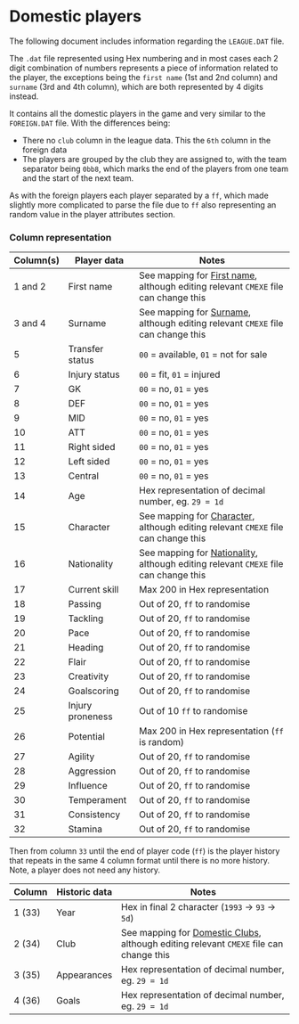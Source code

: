 # Domestic players

The following document includes information regarding the `LEAGUE.DAT` file.

The `.dat` file represented using Hex numbering and in most cases each 2 digit combination of numbers represents a piece of information related to the player, the exceptions being the `first name` (1st and 2nd column) and `surname` (3rd and 4th column), which are both represented by 4 digits instead.

It contains all the domestic players in the game and very similar to the `FOREIGN.DAT` file. With the differences being:

- There no `club` column in the league data. This the `6th` column in the foreign data
- The players are grouped by the club they are assigned to, with the team separator being `0bb8`, which marks the end of the players from one team and the start of the next team.

As with the foreign players each player separated by a `ff`, which made slightly more complicated to parse the file due to `ff` also representing an random value in the player attributes section.

### Column representation

| Column(s) | Player data      | Notes                                               |
| --------- | ---------------- | --------------------------------------------------- |
| 1 and 2   | First name       | See mapping for [First name](./CODES.md), although editing relevant `CMEXE` file can change this |
| 3 and 4   | Surname          | See mapping for [Surname](./CODES.md), although editing relevant `CMEXE` file can change this    |
| 5         | Transfer status  | `00` = available, `01` = not for sale               |
| 6         | Injury status    | `00` = fit, `01` = injured                          |
| 7         | GK               | `00` = no, `01` = yes                               |
| 8         | DEF              | `00` = no, `01` = yes                               |
| 9         | MID              | `00` = no, `01` = yes                               |
| 10        | ATT              | `00` = no, `01` = yes                               |
| 11        | Right sided      | `00` = no, `01` = yes                               |
| 12        | Left sided       | `00` = no, `01` = yes                               |
| 13        | Central          | `00` = no, `01` = yes                               |
| 14        | Age              | Hex representation of decimal number, eg. `29 = 1d` |
| 15        | Character        | See mapping for [Character](./CODES.md), although editing relevant `CMEXE` file can change this   |
| 16        | Nationality      | See mapping for [Nationality](./CODES.md), although editing relevant `CMEXE` file can change this |
| 17        | Current skill    | Max 200 in Hex representation                       |
| 18        | Passing          | Out of 20, `ff` to randomise                        |
| 19        | Tackling         | Out of 20, `ff` to randomise                        |
| 20        | Pace             | Out of 20, `ff` to randomise                        |
| 21        | Heading          | Out of 20, `ff` to randomise                        |
| 22        | Flair            | Out of 20, `ff` to randomise                        |
| 23        | Creativity       | Out of 20, `ff` to randomise                        |
| 24        | Goalscoring      | Out of 20, `ff` to randomise                        |
| 25        | Injury proneness | Out of 10  `ff` to randomise                        |
| 26        | Potential        | Max 200 in Hex representation (`ff` is random)      |
| 27        | Agility          | Out of 20, `ff` to randomise                        |
| 28        | Aggression       | Out of 20, `ff` to randomise                        |
| 29        | Influence        | Out of 20, `ff` to randomise                        |
| 30        | Temperament      | Out of 20, `ff` to randomise                        |
| 31        | Consistency      | Out of 20, `ff` to randomise                        |
| 32        | Stamina          | Out of 20, `ff` to randomise                        |

Then from column `33` until the end of player code (`ff`) is the player history that repeats in the same 4 column format until there is no more history. Note, a player does not need any history.

| Column | Historic data | Notes                                               |
| ------ | --------------| --------------------------------------------------- |
| 1 (33) | Year          | Hex in final 2 character (`1993` -> `93` -> `5d`)   |
| 2 (34) | Club          | See mapping for [Domestic Clubs](./CODES.md), although editing relevant `CMEXE` file can change this |
| 3 (35) | Appearances   | Hex representation of decimal number, eg. `29 = 1d` |
| 4 (36) | Goals         | Hex representation of decimal number, eg. `29 = 1d` |
